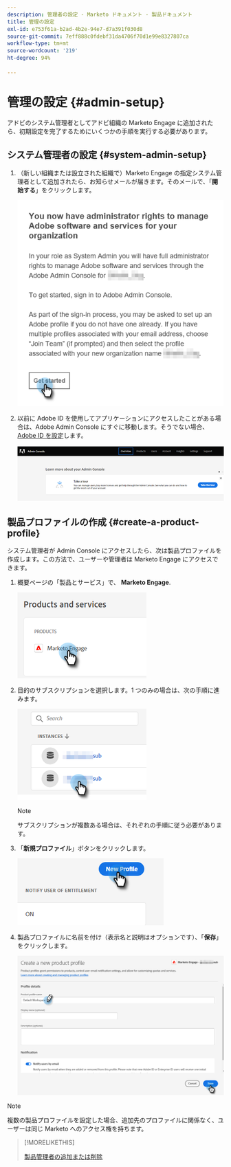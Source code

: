 ```yaml
---
description: 管理者の設定 - Marketo ドキュメント - 製品ドキュメント
title: 管理の設定
exl-id: e753f61a-b2ad-4b2e-94e7-d7a391f030d8
source-git-commit: 7eff888c0fdebf31da4706f70d1e99e8327807ca
workflow-type: tm+mt
source-wordcount: '219'
ht-degree: 94%

---
```


# 管理の設定 {#admin-setup}

アドビのシステム管理者としてアドビ組織の Marketo Engage に追加されたら、初期設定を完了するためにいくつかの手順を実行する必要があります。

## システム管理者の設定 {#system-admin-setup}

1. （新しい組織または設立された組織で）Marketo Engage の指定システム管理者として追加されたら、お知らせメールが届きます。そのメールで、「**開始する**」をクリックします。

   ![](assets/admin-setup-1.png)

1. 以前に Adobe ID を使用してアプリケーションにアクセスしたことがある場合は、Adobe Admin Console にすぐに移動します。そうでない場合、[Adobe ID を設定](https://helpx.adobe.com/jp/manage-account/using/create-update-adobe-id.html)します。

   ![](assets/admin-setup-2.png)

## 製品プロファイルの作成 {#create-a-product-profile}

システム管理者が Admin Console にアクセスしたら、次は製品プロファイルを作成します。この方法で、ユーザーや管理者は Marketo Engage にアクセスできます。

1. 概要ページの「製品とサービス」で、 **Marketo Engage**.

   ![](assets/admin-setup-3.png)

1. 目的のサブスクリプションを選択します。1 つのみの場合は、次の手順に進みます。

   ![](assets/admin-setup-4.png)

   >[!NOTE]
   >
   >サブスクリプションが複数ある場合は、それぞれの手順に従う必要があります。

1. 「**新規プロファイル**」ボタンをクリックします。

   ![](assets/admin-setup-5.png)

1. 製品プロファイルに名前を付け（表示名と説明はオプションです）、「**保存**」をクリックします。

   ![](assets/admin-setup-6.png)

>[!NOTE]
>
>複数の製品プロファイルを設定した場合、追加先のプロファイルに関係なく、ユーザーは同じ Marketo へのアクセス権を持ちます。

>[!MORELIKETHIS]
>
>[製品管理者の追加または削除](/help/marketo/product-docs/administration/marketo-with-adobe-identity/add-or-remove-a-product-admin.md)
